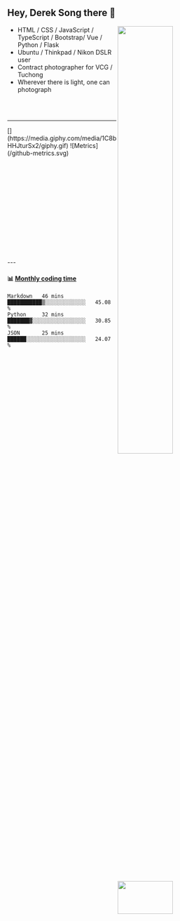 ## Hey, Derek Song there 👋

[<img align="right" width="50%" src="https://github-readme-stats-sandy-dereks-tau.vercel.app/api?username=derek-s&show_icons=true">](https://github.com/derek-s/github-readme-stats)

- HTML / CSS / JavaScript / TypeScript / Bootstrap/  Vue / Python / Flask
- Ubuntu / Thinkpad / Nikon DSLR user
- Contract photographer for VCG / Tuchong
- Wherever there is light, one can photograph

<br><br>

---
<div style="height:300px">
[<img align="right" width="50%" src="https://media.giphy.com/media/1C8bHHJturSx2/giphy.gif">](https://media.giphy.com/media/1C8bHHJturSx2/giphy.gif)
![Metrics](/github-metrics.svg)
</div>
---

#### :bar_chart: [Monthly coding time](https://github.com/athul/waka-readme)
<!--START_SECTION:waka-->

```text
Markdown   46 mins         ███████████▒░░░░░░░░░░░░░   45.08 %
Python     32 mins         ███████▓░░░░░░░░░░░░░░░░░   30.85 %
JSON       25 mins         ██████░░░░░░░░░░░░░░░░░░░   24.07 %
```

<!--END_SECTION:waka-->
